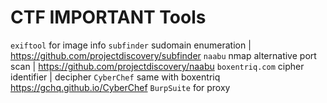 # CTF IMPORTANT Tools



``exiftool`` for  image info
``subfinder`` sudomain enumeration | https://github.com/projectdiscovery/subfinder
``naabu`` nmap alternative port scan | https://github.com/projectdiscovery/naabu
``boxentriq.com`` cipher identifier | decipher
``CyberChef`` same with boxentriq https://gchq.github.io/CyberChef
``BurpSuite`` for proxy
